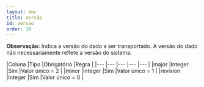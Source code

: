 ```yaml
---
layout: doc
title: Versão
id: versao
order: 19
---
```


**Observação:** Indica a versão do dado a ser transportado. A versão do dado não necessariamente reflete a versão do sistema.

|Coluna	|Tipo	|Obrigatório |Regra	|
|--- |--- |--- |--- |--- |
|major |Integer |Sim |Valor único = 2 |
|minor |Integer |Sim |Valor único = 1	|
|revision |Integer |Sim |Valor único = 0 |


